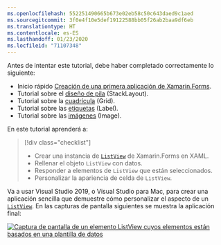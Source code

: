 ```yaml
---
ms.openlocfilehash: 552251490665b673e02eb58c50c643daed9c1aed
ms.sourcegitcommit: 3f0e4f10e5def19122588bb05f26ab2baa9df6eb
ms.translationtype: HT
ms.contentlocale: es-ES
ms.lasthandoff: 01/23/2020
ms.locfileid: "71107348"
---
```

Antes de intentar este tutorial, debe haber completado correctamente lo siguiente:

- Inicio rápido [Creación de una primera aplicación de Xamarin.Forms](~/get-started/first-app/index.md).
- Tutorial sobre el [diseño de pila](~/get-started/tutorials/stacklayout/index.yml) (StackLayout).
- Tutorial sobre la [cuadrícula](~/get-started/tutorials/grid/index.yml) (Grid).
- Tutorial sobre las [etiquetas](~/get-started/tutorials/label/index.yml) (Label).
- Tutorial sobre las [imágenes](~/get-started/tutorials/image/index.yml) (Image).

En este tutorial aprenderá a:

> [!div class="checklist"]
>
> - Crear una instancia de [`ListView`](xref:Xamarin.Forms.ListView) de Xamarin.Forms en XAML.
> - Rellenar el objeto `ListView` con datos.
> - Responder a elementos de `ListView` que están seleccionados.
> - Personalizar la apariencia de celda de `ListView`.

Va a usar Visual Studio 2019, o Visual Studio para Mac, para crear una aplicación sencilla que demuestre cómo personalizar el aspecto de un [`ListView`](xref:Xamarin.Forms.ListView). En las capturas de pantalla siguientes se muestra la aplicación final:

[![Captura de pantalla de un elemento ListView cuyos elementos están basados en una plantilla de datos](../images/customize-cell-appearance-reduced.png "ListView que muestra datos basados en plantilla")](../images/customize-cell-appearance-large.png#lightbox "ListView que muestra datos basados en plantilla")

